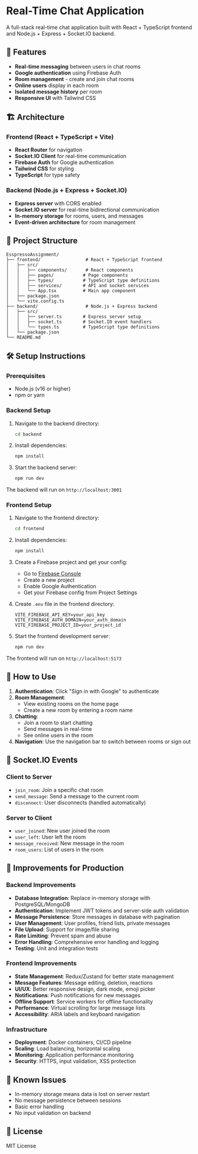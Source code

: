 # Real-Time Chat Application

A full-stack real-time chat application built with React + TypeScript frontend and Node.js + Express + Socket.IO backend.

## 🚀 Features

- **Real-time messaging** between users in chat rooms
- **Google authentication** using Firebase Auth
- **Room management** - create and join chat rooms
- **Online users** display in each room
- **Isolated message history** per room
- **Responsive UI** with Tailwind CSS

## 🏗️ Architecture

### Frontend (React + TypeScript + Vite)
- **React Router** for navigation
- **Socket.IO Client** for real-time communication
- **Firebase Auth** for Google authentication
- **Tailwind CSS** for styling
- **TypeScript** for type safety

### Backend (Node.js + Express + Socket.IO)
- **Express server** with CORS enabled
- **Socket.IO server** for real-time bidirectional communication
- **In-memory storage** for rooms, users, and messages
- **Event-driven architecture** for room management

## 📁 Project Structure

```
EsspressoAssignment/
├── frontend/                 # React + TypeScript frontend
│   ├── src/
│   │   ├── components/       # React components
│   │   ├── pages/           # Page components
│   │   ├── types/           # TypeScript type definitions
│   │   ├── services/        # API and socket services
│   │   └── App.tsx          # Main app component
│   ├── package.json
│   └── vite.config.ts
├── backend/                  # Node.js + Express backend
│   ├── src/
│   │   ├── server.ts        # Express server setup
│   │   ├── socket.ts        # Socket.IO event handlers
│   │   └── types.ts         # TypeScript type definitions
│   └── package.json
└── README.md
```

## 🛠️ Setup Instructions

### Prerequisites
- Node.js (v16 or higher)
- npm or yarn

### Backend Setup
1. Navigate to the backend directory:
   ```bash
   cd backend
   ```

2. Install dependencies:
   ```bash
   npm install
   ```

3. Start the backend server:
   ```bash
   npm run dev
   ```

The backend will run on `http://localhost:3001`

### Frontend Setup
1. Navigate to the frontend directory:
   ```bash
   cd frontend
   ```

2. Install dependencies:
   ```bash
   npm install
   ```

3. Create a Firebase project and get your config:
   - Go to [Firebase Console](https://console.firebase.google.com/)
   - Create a new project
   - Enable Google Authentication
   - Get your Firebase config from Project Settings

4. Create `.env` file in the frontend directory:
   ```env
   VITE_FIREBASE_API_KEY=your_api_key
   VITE_FIREBASE_AUTH_DOMAIN=your_auth_domain
   VITE_FIREBASE_PROJECT_ID=your_project_id
   ```

5. Start the frontend development server:
   ```bash
   npm run dev
   ```

The frontend will run on `http://localhost:5173`

## 🎯 How to Use

1. **Authentication**: Click "Sign in with Google" to authenticate
2. **Room Management**: 
   - View existing rooms on the home page
   - Create a new room by entering a room name
3. **Chatting**: 
   - Join a room to start chatting
   - Send messages in real-time
   - See online users in the room
4. **Navigation**: Use the navigation bar to switch between rooms or sign out

## 🔧 Socket.IO Events

### Client to Server
- `join_room`: Join a specific chat room
- `send_message`: Send a message to the current room
- `disconnect`: User disconnects (handled automatically)

### Server to Client
- `user_joined`: New user joined the room
- `user_left`: User left the room
- `message_received`: New message in the room
- `room_users`: List of users in the room

## 🚀 Improvements for Production

### Backend Improvements
- **Database Integration**: Replace in-memory storage with PostgreSQL/MongoDB
- **Authentication**: Implement JWT tokens and server-side auth validation
- **Message Persistence**: Store messages in database with pagination
- **User Management**: User profiles, friend lists, private messages
- **File Upload**: Support for image/file sharing
- **Rate Limiting**: Prevent spam and abuse
- **Error Handling**: Comprehensive error handling and logging
- **Testing**: Unit and integration tests

### Frontend Improvements
- **State Management**: Redux/Zustand for better state management
- **Message Features**: Message editing, deletion, reactions
- **UI/UX**: Better responsive design, dark mode, emoji picker
- **Notifications**: Push notifications for new messages
- **Offline Support**: Service workers for offline functionality
- **Performance**: Virtual scrolling for large message lists
- **Accessibility**: ARIA labels and keyboard navigation

### Infrastructure
- **Deployment**: Docker containers, CI/CD pipeline
- **Scaling**: Load balancing, horizontal scaling
- **Monitoring**: Application performance monitoring
- **Security**: HTTPS, input validation, XSS protection

## 🐛 Known Issues

- In-memory storage means data is lost on server restart
- No message persistence between sessions
- Basic error handling
- No input validation on backend

## 📝 License

MIT License 